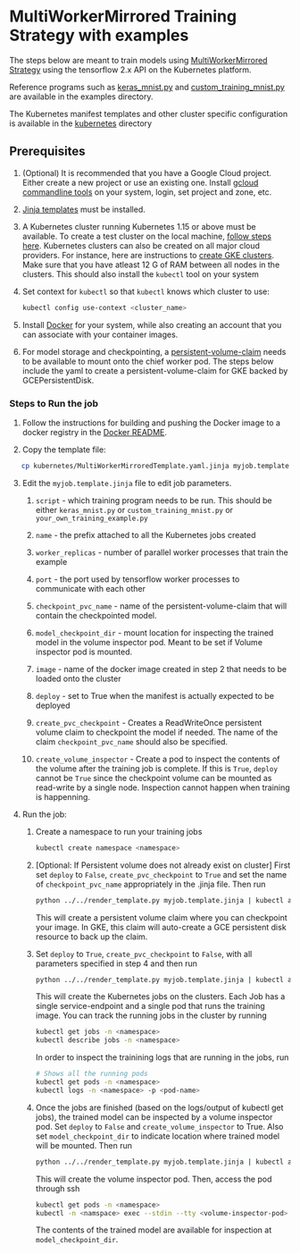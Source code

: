 
# MultiWorkerMirrored Training Strategy with examples

The steps below are meant to train models using [MultiWorkerMirrored Strategy](https://www.tensorflow.org/api_docs/python/tf/distribute/experimental/MultiWorkerMirroredStrategy) using the tensorflow 2.x API on the Kubernetes platform.

Reference programs such as [keras_mnist.py](examples/keras_mnist.py) and
[custom_training_mnist.py](examples/custom_training_mnist.py) are available in the examples directory.

The Kubernetes manifest templates and other cluster specific configuration is available in the [kubernetes](kubernetes) directory

## Prerequisites

1. (Optional) It is recommended that you have a Google Cloud project. Either create a new project or use an existing one. Install
    [gcloud commandline tools](https://cloud.google.com/functions/docs/quickstart)
    on your system, login, set project and zone, etc.

2. [Jinja templates](http://jinja.pocoo.org/) must be installed.

3. A Kubernetes cluster running Kubernetes 1.15 or above must be available. To create a test
cluster on the local machine, [follow steps here](https://kubernetes.io/docs/tutorials/kubernetes-basics/create-cluster/). Kubernetes clusters can also be created on all major cloud providers. For instance,
here are instructions to [create GKE clusters](https://cloud.google.com/kubernetes-engine/docs/how-to/creating-a-regional-cluster). Make sure that you have atleast 12 G of RAM between all nodes in the clusters. This should also install the `kubectl` tool on your system

4. Set context for `kubectl` so that `kubectl` knows which cluster to use:

    ```bash
    kubectl config use-context <cluster_name>
    ```

5. Install [Docker](https://docs.docker.com/get-docker/) for your system, while also creating an account that you can associate with your container images.

6. For model storage and checkpointing, a [persistent-volume-claim](https://kubernetes.io/docs/concepts/storage/persistent-volumes/) needs to be available to mount onto the chief worker pod. The steps below include the yaml to create a persistent-volume-claim for GKE backed by GCEPersistentDisk.

### Steps to Run the job

1. Follow the instructions for building and pushing the Docker image to a docker registry
  in the [Docker README](examples/README.md).

2. Copy the template file:

  ```sh
     cp kubernetes/MultiWorkerMirroredTemplate.yaml.jinja myjob.template.jinja
  ```

3. Edit the `myjob.template.jinja` file to edit job parameters.
   1. `script` - which training program needs to be run. This should be either
      `keras_mnist.py` or `custom_training_mnist.py` or `your_own_training_example.py`

   2. `name` - the prefix attached to all the Kubernetes jobs created

   3. `worker_replicas` - number of parallel worker processes that train the example

   4. `port` - the port used by tensorflow worker processes to communicate with each other

   5. `checkpoint_pvc_name` - name of the persistent-volume-claim that will contain the checkpointed model.

   6. `model_checkpoint_dir` - mount location for inspecting the trained model in the volume inspector pod. Meant to be set if Volume inspector pod is mounted.

   7. `image` - name of the docker image created in step 2 that needs to be loaded onto the cluster

   8. `deploy` - set to True when the manifest is actually expected to be deployed

   9. `create_pvc_checkpoint` - Creates a ReadWriteOnce persistent volume claim to checkpoint the model if needed. The name of the claim `checkpoint_pvc_name` should also be specified.

   10. `create_volume_inspector` - Create a pod to inspect the contents of the volume after the training job is complete. If this is `True`, `deploy` cannot be `True` since the checkpoint volume can be mounted as read-write by a single node. Inspection cannot happen when training is happenning.

4. Run the job:
   1. Create a namespace to run your training jobs
   
      ```sh
      kubectl create namespace <namespace>
      ```

   2. [Optional: If Persistent volume does not already exist on cluster] First set `deploy` to `False`, `create_pvc_checkpoint` to `True` and set the name of `checkpoint_pvc_name` appropriately in the .jinja file. Then run

      ```sh
      python ../../render_template.py myjob.template.jinja | kubectl apply -n <namespace> -f -
      ```

      This will create a persistent volume claim where you can checkpoint your image. In GKE, this claim will auto-create a GCE persistent disk resource to back up the claim.

   3. Set `deploy` to `True`, `create_pvc_checkpoint` to `False`, with all parameters specified in step 4 and then run

      ```sh
      python ../../render_template.py myjob.template.jinja | kubectl apply -n <namespace> -f -
      ```

      This will create the Kubernetes jobs on the clusters. Each Job has a single service-endpoint and a single pod that runs the training image. You can track the running jobs in the cluster by running

       ```sh
      kubectl get jobs -n <namespace>
      kubectl describe jobs -n <namespace>   
      ```

      In order to inspect the trainining logs that are running in the jobs, run

      ```sh
      # Shows all the running pods 
      kubectl get pods -n <namespace>
      kubectl logs -n <namespace> -p <pod-name>
      ```

   4. Once the jobs are finished (based on the logs/output of kubectl get jobs),
      the trained model can be inspected by a volume inspector pod. Set `deploy` to `False`
      and `create_volume_inspector` to True. Also set `model_checkpoint_dir` to indicate location where trained model will be mounted. Then run

      ```sh
      python ../../render_template.py myjob.template.jinja | kubectl apply -n <namespace> -f -
      ```

      This will create the volume inspector pod. Then, access the pod through ssh

      ```sh
      kubectl get pods -n <namespace>
      kubectl -n <namspace> exec --stdin --tty <volume-inspector-pod> -- /bin/sh
      ```

      The contents of the trained model are available for inspection at `model_checkpoint_dir`.